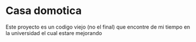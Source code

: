 # Casa domotica
Este proyecto es un codigo viejo (no el final) que encontre de mi tiempo en la universidad el cual estare mejorando
